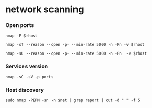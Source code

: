 # network scanning

### Open ports&#x20;

```
nmap -F $rhost
```

```
nmap -sT --reason --open -p- --min-rate 5000 -n -Pn -v $rhost
```

```
nmap -sU --reason --open -p- --min-rate 5000 -n -Pn  -v $rhost
```

### Services version

```
nmap -sC -sV -p ports
```

### Host discovery

```
sudo nmap -PEPM -sn -n $net | grep report | cut -d " " -f 5
```
